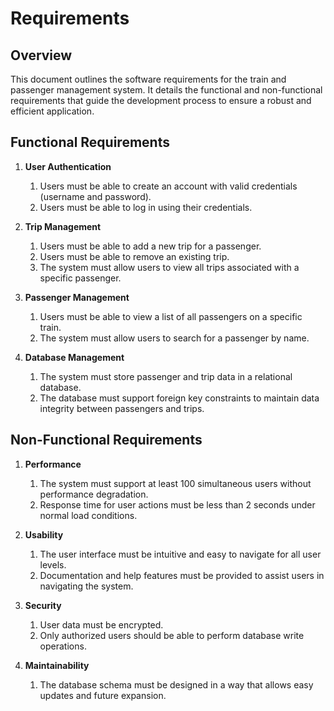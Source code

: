 # Requirements

## Overview
This document outlines the software requirements for the train and passenger management system. It details the functional and non-functional requirements that guide the development process to ensure a robust and efficient application.

## Functional Requirements

1. **User Authentication**
   1. Users must be able to create an account with valid credentials (username and password).
   2. Users must be able to log in using their credentials.

2. **Trip Management**
   1. Users must be able to add a new trip for a passenger.
   2. Users must be able to remove an existing trip.
   3. The system must allow users to view all trips associated with a specific passenger.

3. **Passenger Management**
   1. Users must be able to view a list of all passengers on a specific train.
   2. The system must allow users to search for a passenger by name.
      
4. **Database Management**
   1. The system must store passenger and trip data in a relational database.
   2. The database must support foreign key constraints to maintain data integrity between passengers and trips.

## Non-Functional Requirements

1. **Performance**
   1. The system must support at least 100 simultaneous users without performance degradation.
   2. Response time for user actions must be less than 2 seconds under normal load conditions.

2. **Usability**
   1. The user interface must be intuitive and easy to navigate for all user levels.
   2. Documentation and help features must be provided to assist users in navigating the system.

3. **Security**
   1. User data must be encrypted.
   2. Only authorized users should be able to perform database write operations.

4. **Maintainability**
   1. The database schema must be designed in a way that allows easy updates and future expansion.

